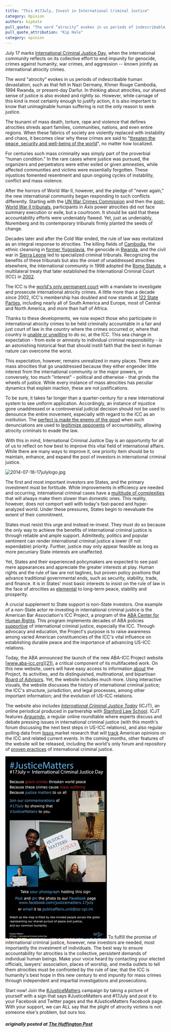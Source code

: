 ```yaml
---
title: "This #17July, Invest in International Criminal Justice"
category: Opinion
authors: kiphale
pull_quote: "The word “atrocity” evokes in us periods of indescribable human devastation, such as that felt in Nazi Germany, Khmer Rouge Cambodia, 1994 Rwanda, or present-day Darfur."
pull_quote_attribution: "Kip Hale"
category: opinion
---
```

July 17 marks [International Criminal Justice Day][1], when the international community reflects on its collective effort to end impunity for genocide, crimes against humanity, war crimes, and aggression -- known jointly as international atrocity crimes.

The word "atrocity" evokes in us periods of indescribable human devastation, such as that felt in Nazi Germany, Khmer Rouge Cambodia, 1994 Rwanda, or present-day Darfur. In thinking about atrocities, our shared sense of justice is also evoked and rightly so. However, while carnage of this kind is most certainly enough to justify action, it is also important to know that unimaginable human suffering is not the only reason to seek justice.

The tsunami of mass death, torture, rape and violence that defines atrocities shreds apart families, communities, nations, and even entire regions. When these fabrics of society are violently replaced with instability and chaos, it becomes clear why these crimes are said to "[threaten the peace, security and well-being of the world][2]", no matter how localized.

For centuries such mass criminality was simply part of the proverbial "human condition." In the rare cases where justice was pursued, the organizers and perpetrators were either exiled or given amnesties, while affected communities and victims were essentially forgotten. These injustices fomented resentment and spun ongoing cycles of instability, conflict and mass violence.

After the horrors of World War II, however, and the pledge of "never again," the new international community began responding to such conflicts differently. Starting with the [UN War Crimes Commission][3] and then the [post-World War II tribunals][4], participants in Axis power atrocities did not face summary execution or exile, but a courtroom. It should be said that these accountability efforts were undeniably flawed. Yet, just as undeniably, Nuremberg and its contemporary tribunals firmly planted the seeds of change.

Decades later and after the Cold War ended, the rule of law was revitalized as an integral response to atrocities. The killing fields of [Cambodia][5], the ethnic cleansing in [former Yugoslavia][6], the genocide in [Rwanda][7], and the civil war in [Sierra Leone][8] led to specialized criminal tribunals. Recognizing the benefits of these tribunals but also the onset of unaddressed atrocities elsewhere, the international community in 1998 adopted the [Rome Statute][9], a multilateral treaty that later established the International Criminal Court (ICC) in [2002][10].

The ICC is the [world's only permanent court][11] with a mandate to investigate and prosecute international atrocity crimes. A little more than a decade since 2002, ICC's membership has doubled and now stands at [122 State Parties][12], including nearly all of South America and Europe, most of Central and North America, and more than half of Africa.

Thanks to these developments, we now expect those who participate in international atrocity crimes to be held criminally accountable in a fair and just court of law in the country where the crimes occurred or, where that country is [unable or unwilling][13] to do so, at the ICC. This sea change in expectation - from exile or amnesty to individual criminal responsibility - is an astonishing historical feat that should instill faith that the best in human nature can overcome the worst.

This expectation, however, remains unrealized in many places. There are mass atrocities that go unaddressed because they either engender little interest from the international community or the major powers, or conversely, too much "interest" - political and otherwise - that grinds the wheels of justice. While every instance of mass atrocities has peculiar dynamics that explain inaction, these are not justifications.

To be sure, it takes far longer than a quarter-century for a new international system to see uniform application. Accordingly, an instance of injustice gone unaddressed or a controversial judicial decision should not be used to denounce the entire movement, especially with regard to the ICC as an institution. The [perfect is made the enemy of the good][14] when such denunciations are used to [legitimize opponents][15] of accountability, allowing atrocity criminals to evade the law.

With this in mind, International Criminal Justice Day is an opportunity for all of us to reflect on how best to improve this vital field of international affairs. While there are many ways to improve it, one priority item should be to maintain, enhance, and expand the pool of investors in international criminal justice.

![2014-07-16-17julylogo.jpg][16]

The first and most important investors are States, and the primary investment must be fortitude. While improvements in efficiency are needed and occurring, international criminal cases have a [multitude of complexities][17] that will always make them slower than domestic ones. This reality, however, does not comport well with today's fast-paced and hyper-analyzed world. Under these pressures, States begin to reevaluate the extent of their commitment.

States must resist this urge and instead re-invest. They must do so because the only way to achieve the benefits of international criminal justice is through reliable and ample support. Admittedly, politics and popular sentiment can render international criminal justice a lower (if not expendable) priority. Further, justice may only appear feasible as long as more pecuniary State interests are unaffected.

Yet, States and their experienced policymakers are expected to see past mere appearances and appreciate the greater interests at play. Human rights and the rule of law are not taglines, but proven policy positions that advance traditional governmental ends, such as security, stability, trade, and finance. It is in States' most basic interests to insist on the rule of law in the face of atrocities as [elemental][18] to long-term peace, stability and prosperity.

A crucial supplement to State support is non-State investors. One example of a non-State actor re-investing in international criminal justice is the American Bar Association's ICC Project, a program of the [ABA Center for Human Rights][19]. This program implements decades of ABA policies [supportive][20] of international criminal justice, especially the ICC. Through advocacy and education, the Project's purpose is to raise awareness among varied American constituencies of the ICC's vital influence on establishing durable peace and the importance of advancing US-ICC relations.

Today, the ABA announced the launch of the new ABA-ICC Project website [www.aba-icc.org][21], a critical component of its multifaceted work. On this new website, users will have easy access to information [about][22] the Project, its activities, and its distinguished, multinational, and bipartisan [Board of Advisors][23]. Yet, the website includes much more. Using interactive visuals, the website discusses the history of international criminal justice; the ICC's structure, jurisdiction, and legal processes, among other important information; and the evolution of US-ICC relations.

The website also includes _[International Criminal Justice Today][24]_ (ICJT), an online periodical produced in partnership with [Stanford Law School][25]. ICJT features _[Arguendo][26]_, a regular online roundtable where experts discuss and debate pressing issues in international criminal justice (with this month's forum discussing the next best steps in US-ICC relations), and also regular polling data from [Ipsos ][27]market research that will [track][28] American opinions on the ICC and related current events. In the coming months, other features of the website will be released, including the world's only forum and repository of [proven practices][29] of international criminal justice.

![2014-07-16-pr1018webEn.jpg][30] To fulfill the promise of international criminal justice, however, new investors are needed, most importantly the investment of individuals. The best way to ensure accountability for atrocities is the collective, persistent demands of individual human beings. Make your voice heard by contacting your elected officials, lawyers' association, places of worship, and media outlets to tell them atrocities must be confronted by the rule of law; that the ICC is humanity's best hope in this new century to end impunity for mass crimes through independent and impartial investigations and prosecutions.

Start now! Join the [#JusticeMatters][1] campaign by taking a picture of yourself with a sign that says #JusticeMatters and #17July and post it to your Facebook and Twitter pages and the #JusticeMatters Facebook page. With your support, we can ALL say that the plight of atrocity victims is not someone else's problem, but ours too.

##### originally posted at [The Huffington Post](http://www.huffingtonpost.com/kip-hale/invest-in-international-criminal-justice_b_5590013.html)



[1]: http://www.icc-cpi.int/en_menus/icc/press%20and%20media/press%20releases/pages/pr1018.aspx
[2]: http://www.icc-cpi.int/iccdocs/asp_docs/Resolutions/RC-Decl.1-ENG.pdf
[3]: http://www.unwcc.org/
[4]: https://history.state.gov/milestones/1945-1952/nuremberg
[5]: http://www.eccc.gov.kh/en
[6]: http://www.icty.org/
[7]: http://www.unictr.org/
[8]: http://www.rscsl.org/
[9]: http://legal.un.org/icc/statute/romefra.htm
[10]: http://www.icc-cpi.int/iccdocs/PIDS/TL/timeline.html
[11]: http://www.icc-cpi.int/EN_Menus/icc/Pages/default.aspx
[12]: http://www.icc-cpi.int/en_menus/asp/states%20parties/Pages/the%20states%20parties%20to%20the%20rome%20statute.aspx
[13]: http://www.icc-cpi.int/en_menus/icc/about%20the%20court/icc%20at%20a%20glance/Pages/icc%20at%20a%20glance.aspx
[14]: http://blogs.lse.ac.uk/mec/2014/03/12/justice-impossible-the-icc-and-syria/
[15]: http://www.globalpost.com/dispatch/news/regions/africa/kenya/140325/how-kenya-beat-the-international-criminal-court
[16]: http://images.huffingtonpost.com/2014-07-16-17julylogo-thumb.jpg
[17]: http://opiniojuris.org/2014/01/27/guest-post-ford-complexity-efficiency-international-criminal-courts/
[18]: http://www.washingtonpost.com/entertainment/books/kathryn-sikkinks-the-justice-cascade-how-human-rights-prosecutions-are-changing-world-politics/2011/08/22/gIQAxk7M4L_story.html
[19]: http://www.americanbar.org/groups/human_rights.html
[20]: http://www.americanbar.org/news/abanews/aba-news-archives/2014/07/international_crimin.html
[21]: http://www.aba-icc.org/
[22]: http://www.aba-icc.org/the-aba-icc-project/about-the-project/
[23]: http://www.aba-icc.org/the-aba-icc-project/board-of-advisors/
[24]: http://www.aba-icc.org/international-criminal-justice-today/
[25]: https://www.law.stanford.edu/organizations/programs-and-centers/stanford-program-in-international-and-comparative-law
[26]: http://www.aba-icc.org/arguendo/
[27]: http://www.ipsos.com/
[28]: http://www.aba-icc.org/ipsos/
[29]: http://www.aba-icc.org/the-aba-icc-project/proven-practices/
[30]: /assets/img/2014-07-16-pr1018webEn-thumb.jpg
